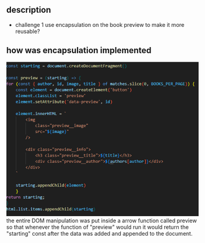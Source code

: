 ## description
- challenge 1 
  use encapsulation on the book preview to make it more reusable?

## how was encapsulation implemented
![image](./img/after%20encapsulation.png)
the entire DOM manipulation was put inside a arrow function called preview so that whenever
the function of "preview" would run it would return the "starting" const after the data
was added and appended to the document. 